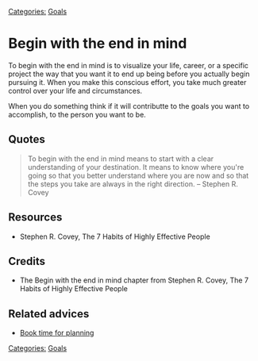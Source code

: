 [Categories:](../Categories/index.md) [Goals](../Categories/Goals.md)
# Begin with the end in mind

To begin with the end in mind is to visualize your life, career, or a specific project the way that you want it to end up being before you actually begin pursuing it. When you make this conscious effort, you take much greater control over your life and circumstances.

When you do something think if it will contributte to the goals you want to accomplish,  to the person you want to be.

## Quotes

> To begin with the end in mind means to start with a clear understanding of your destination. It means to know where you're going so that you better understand where you are now and so that the steps you take are always in the right direction. – Stephen R. Covey

## Resources

- Stephen R. Covey, The 7 Habits of Highly Effective People

## Credits

- The Begin with the end in mind chapter from Stephen R. Covey, The 7 Habits of Highly Effective People

## Related advices

- [Book time for planning](../Book%20time%20for%20planning/index.md)

[Categories:](../Categories/index.md) [Goals](../Categories/Goals.md)